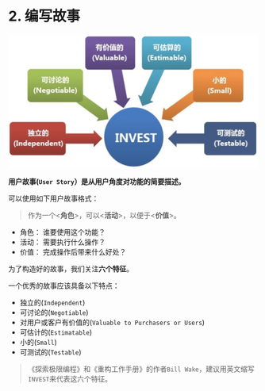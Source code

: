 # 2. 编写故事

![User Story INVEST](images/INVEST.jpg)

**用户故事(`User Story`）是从用户角度对功能的简要描述。**

可以使用如下用户故事格式：

> 作为一个<**角色**>，可以<**活动**>，以便于<**价值**>。

- 角色： 谁要使用这个功能？
- 活动： 需要执行什么操作？
- 价值： 完成操作后带来什么好处？

为了构造好的故事，我们关注**六个特征**。

一个优秀的故事应该具备以下特点：

- 独立的(`Independent`)
- 可讨论的(`Negotiable`)
- 对用户或客户有价值的(`Valuable to Purchasers or Users`)
- 可估计的(`Estimatable`)
- 小的(`Small`)
- 可测试的(`Testable`)

> 《探索极限编程》和《重构工作手册》的作者`Bill Wake`，建议用英文缩写`INVEST`来代表这六个特征。